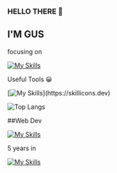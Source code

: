 ### HELLO THERE 👋

## I'M GUS

focusing on

[![My Skills](https://skillicons.dev/icons?i=cpp,cs,go,cmake,unreal,unity)](https://skillicons.dev)

Useful Tools 😀

[![My Skills](https://skillicons.dev/icons?i=godot,vim,visualstudio,)](https://skillicons.dev)

![Top Langs](https://github-readme-stats.vercel.app/api/top-langs/?username=GusT177&layout=compact)


##Web Dev

[![My Skills](https://skillicons.dev/icons?i=react,js,php)](https://skillicons.dev)


5 years in

[![My Skills](https://skillicons.dev/icons?i=discord)](https://skillicons.dev)
